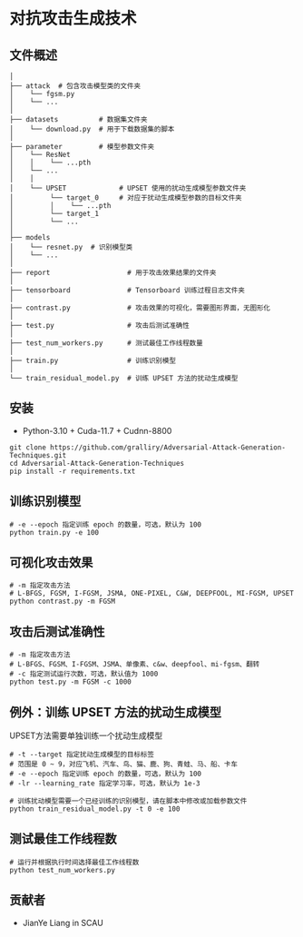 # 对抗攻击生成技术

## 文件概述

```
│
├── attack  # 包含攻击模型类的文件夹
│    └── fgsm.py
│    └── ...
│
├── datasets          # 数据集文件夹
│    └── download.py  # 用于下载数据集的脚本
│
├── parameter         # 模型参数文件夹
│    └── ResNet
│    │    └── ...pth
│    └── ...
│    │ 
│    └── UPSET             # UPSET 使用的扰动生成模型参数文件夹
│         └── target_0     # 对应于扰动生成模型参数的目标文件夹
│         │    └── ...pth
│         └── target_1
│         └── ...
│
├── models       
│    └── resnet.py  # 识别模型类
│    └── ...
│
├── report                   # 用于攻击效果结果的文件夹
│ 
├── tensorboard              # Tensorboard 训练过程日志文件夹
│
├── contrast.py              # 攻击效果的可视化，需要图形界面，无图形化
│
├── test.py                  # 攻击后测试准确性
│
├── test_num_workers.py      # 测试最佳工作线程数量
│
├── train.py                 # 训练识别模型
│
└── train_residual_model.py  # 训练 UPSET 方法的扰动生成模型
```

## 安装

* Python-3.10 + Cuda-11.7 + Cudnn-8800

```shell
git clone https://github.com/gralliry/Adversarial-Attack-Generation-Techniques.git
cd Adversarial-Attack-Generation-Techniques
pip install -r requirements.txt
```

## 训练识别模型

```shell
# -e --epoch 指定训练 epoch 的数量，可选，默认为 100
python train.py -e 100
```

## 可视化攻击效果

```shell
# -m 指定攻击方法
# L-BFGS, FGSM, I-FGSM, JSMA, ONE-PIXEL, C&W, DEEPFOOL, MI-FGSM, UPSET
python contrast.py -m FGSM
```

## 攻击后测试准确性

```shell
# -m 指定攻击方法
# L-BFGS、FGSM、I-FGSM、JSMA、单像素、c&w、deepfool、mi-fgsm、翻转
# -c 指定测试运行次数，可选，默认值为 1000
python test.py -m FGSM -c 1000
```

## 例外：训练 UPSET 方法的扰动生成模型

UPSET方法需要单独训练一个扰动生成模型

```shell
# -t --target 指定扰动生成模型的目标标签
# 范围是 0 ~ 9，对应飞机、汽车、鸟、猫、鹿、狗、青蛙、马、船、卡车
# -e --epoch 指定训练 epoch 的数量，可选，默认为 100
# -lr --learning_rate 指定学习率，可选，默认为 1e-3

# 训练扰动模型需要一个已经训练的识别模型，请在脚本中修改或加载参数文件
python train_residual_model.py -t 0 -e 100
```

## 测试最佳工作线程数

```shell
# 运行并根据执行时间选择最佳工作线程数
python test_num_workers.py
```

## 贡献者

- JianYe Liang in SCAU
